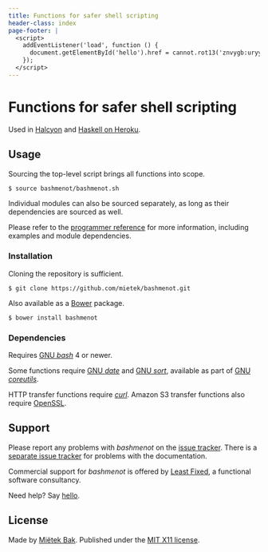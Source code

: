 ```yaml
---
title: Functions for safer shell scripting
header-class: index
page-footer: |
  <script>
    addEventListener('load', function () {
      document.getElementById('hello').href = cannot.rot13('znvygb:uryyb@yrnfgsvkrq.pbz');
    });
  </script>
---
```


Functions for safer shell scripting
===================================

Used in [Halcyon](http://halcyon.sh/) and [Haskell on Heroku](http://haskellonheroku.com/).


Usage
-----

Sourcing the top-level script brings all functions into scope.

```
$ source bashmenot/bashmenot.sh
```

Individual modules can also be sourced separately, as long as their dependencies are sourced as well.

Please refer to the [programmer reference](reference/) for more information, including examples and module dependencies.


### Installation

Cloning the repository is sufficient.

```
$ git clone https://github.com/mietek/bashmenot.git
```

Also available as a [Bower](http://bower.io/) package.

```
$ bower install bashmenot
```


### Dependencies

Requires [GNU _bash_](http://gnu.org/software/bash/) 4 or newer.

Some functions require [GNU _date_](https://www.gnu.org/software/coreutils/manual/html_node/date-invocation.html) and [GNU _sort_](https://www.gnu.org/software/coreutils/manual/html_node/sort-invocation.html), available as part of [GNU _coreutils_](https://www.gnu.org/software/coreutils/).

HTTP transfer functions require [_curl_](http://curl.haxx.se/).  Amazon S3 transfer functions also require [OpenSSL](https://www.openssl.org/).


Support
-------

Please report any problems with _bashmenot_ on the [issue tracker](https://github.com/mietek/bashmenot/issues/).  There is a [separate issue tracker](https://github.com/mietek/bashmenot-website/issues/) for problems with the documentation.

Commercial support for _bashmenot_ is offered by [Least Fixed](http://leastfixed.com/), a functional software consultancy.

Need help?  Say <a href="" id="hello">hello</a>.


License
-------

Made by [Miëtek Bak](http://mietek.io/).  Published under the [MIT X11 license](license/).
